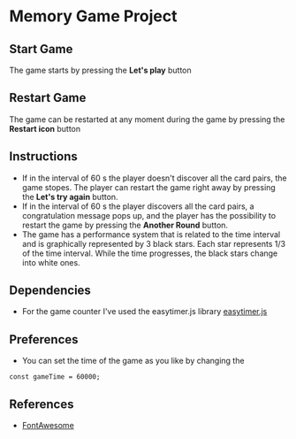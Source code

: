 # Memory Game Project

## Start Game

The game starts by pressing the **Let's play** button

## Restart Game

The game can be restarted at any moment during the game by pressing the **Restart icon** button

## Instructions

*   If in the interval of 60 s the player doesn't discover all the card pairs, the game stopes. The player can restart the game right away by pressing the **Let's try again** button.
*   If in the interval of 60 s the player discovers all the card pairs, a congratulation message pops up, and the player has the possibility to restart the game by pressing the **Another Round** button. 
* The game has a performance system that is related to the time interval and is graphically represented by 3 black stars. Each star represents 1/3 of the time interval. While the time progresses, the black stars change into white ones.


## Dependencies

* For the game counter I've used the easytimer.js library [easytimer.js](https://albert-gonzalez.github.io/easytimer.js/)


## Preferences

* You can set the time of the game as you like by changing the
```
const gameTime = 60000;
```
## References

* [FontAwesome](https://fontawesome.bootstrapcheatsheets.com/)

 
